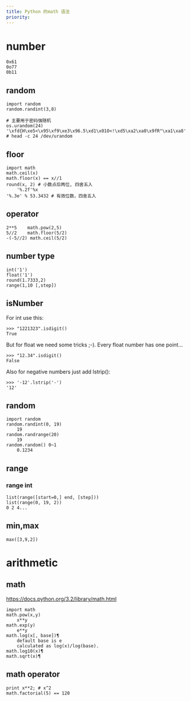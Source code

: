 ```yaml
---
title: Python 的math 语法
priority:
---
```

# number

    0x61
    0o77
    0b11

## random

	import random
	random.randint(3,8)

	# 主要用于密码强随机
	os.urandom(24)
	'\xfd{H\xe5<\x95\xf9\xe3\x96.5\xd1\x01O<!\xd5\xa2\xa0\x9fR"\xa1\xa8'
    # head -c 24 /dev/urandom

## floor

    import math
    math.ceil(x)
    math.floor(x) == x//1
    round(x, 2) # 小数点后两位, 四舍五入
		'%.2f'%x
	'%.3e' % 53.3432 # 有效位数，四舍五入

## operator

    2**5	math.pow(2,5)
    5//2	math.floor(5/2)
    -(-5//2) math.ceil(5/2)

## number type

	int('1')
	float('1')
	round(1.7333,2)
	range(1,10 [,step])

## isNumber
For int use this:

	>>> "1221323".isdigit()
	True

But for float we need some tricks ;-). Every float number has one point...

	>>> "12.34".isdigit()
	False

Also for negative numbers just add lstrip():

	>>> '-12'.lstrip('-')
	'12'

## random

	import random
	random.randint(0, 19)
        19
	random.randrange(20)
		19
	random.random() 0~1
		0.1234

## range

### range int

	list(range([start=0,] end, [step]))
    list(range(0, 19, 2))
    0 2 4...

## min,max

    max([3,9,2])

# arithmetic

## math
https://docs.python.org/3.2/library/math.html

    import math
    math.pow(x,y)
        x**y
    math.exp(y)
        e**y
    math.log(x[, base])¶
        default base is e
        calculated as log(x)/log(base).
    math.log10(x)¶
    math.sqrt(x)¶


## math operator

	print x**2; # x^2
    math.factorial(5) == 120
